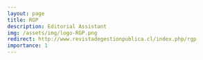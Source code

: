 ```yaml
---
layout: page
title: RGP
description: Editorial Assistant
img: /assets/img/logo-RGP.png
redirect: http://www.revistadegestionpublica.cl/index.php/rgp
importance: 1
---
```

